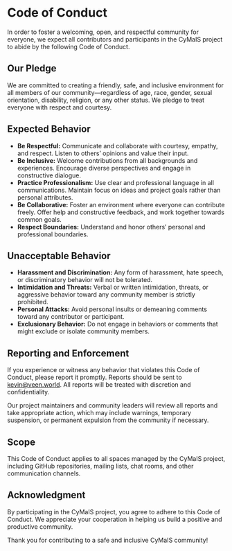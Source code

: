 # Code of Conduct

In order to foster a welcoming, open, and respectful community for everyone, we expect all contributors and participants in the CyMaIS project to abide by the following Code of Conduct.

## Our Pledge

We are committed to creating a friendly, safe, and inclusive environment for all members of our community—regardless of age, race, gender, sexual orientation, disability, religion, or any other status. We pledge to treat everyone with respect and courtesy.

## Expected Behavior

- **Be Respectful:** Communicate and collaborate with courtesy, empathy, and respect. Listen to others’ opinions and value their input.
- **Be Inclusive:** Welcome contributions from all backgrounds and experiences. Encourage diverse perspectives and engage in constructive dialogue.
- **Practice Professionalism:** Use clear and professional language in all communications. Maintain focus on ideas and project goals rather than personal attributes.
- **Be Collaborative:** Foster an environment where everyone can contribute freely. Offer help and constructive feedback, and work together towards common goals.
- **Respect Boundaries:** Understand and honor others’ personal and professional boundaries.

## Unacceptable Behavior

- **Harassment and Discrimination:** Any form of harassment, hate speech, or discriminatory behavior will not be tolerated.
- **Intimidation and Threats:** Verbal or written intimidation, threats, or aggressive behavior toward any community member is strictly prohibited.
- **Personal Attacks:** Avoid personal insults or demeaning comments toward any contributor or participant.
- **Exclusionary Behavior:** Do not engage in behaviors or comments that might exclude or isolate community members.

## Reporting and Enforcement

If you experience or witness any behavior that violates this Code of Conduct, please report it promptly. Reports should be sent to kevin@veen.world. All reports will be treated with discretion and confidentiality.

Our project maintainers and community leaders will review all reports and take appropriate action, which may include warnings, temporary suspension, or permanent expulsion from the community if necessary.

## Scope

This Code of Conduct applies to all spaces managed by the CyMaIS project, including GitHub repositories, mailing lists, chat rooms, and other communication channels.

## Acknowledgment

By participating in the CyMaIS project, you agree to adhere to this Code of Conduct. We appreciate your cooperation in helping us build a positive and productive community.

Thank you for contributing to a safe and inclusive CyMaIS community!